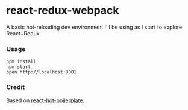 react-redux-webpack
=====================

A basic hot-reloading dev environment I'll be using as I start to explore React+Redux.

### Usage

```
npm install
npm start
open http://localhost:3001
```

### Credit

Based on [react-hot-boilerplate](https://github.com/gaearon/react-hot-boilerplate).